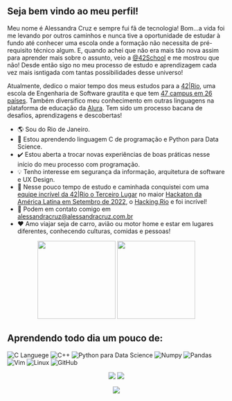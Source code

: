 ## Seja bem vindo ao meu perfil!

Meu nome é Alessandra Cruz e sempre fui fã de tecnologia! Bom...a vida foi me levando por outros caminhos e nunca tive a oportunidade de estudar à fundo até conhecer uma escola onde a formação não necessita de pré-requisito técnico algum. E, quando achei que não era mais tão nova assim para aprender mais sobre o assunto, veio a [@42School](https://github.com/42School) e me mostrou que não! Desde então sigo no meu processo de estudo e aprendizagem cada vez mais isntigada com tantas possibilidades desse universo!

Atualmente, dedico o maior tempo dos meus estudos para a [42|Rio](https://42.rio/), uma escola de Engenharia de Software grautita e que tem [47 campus em 26 países](https://www.42network.org/42-schools/). Também diversifico meu conhecimento em outras linguagens na plataforma de educação da [Alura](https://www.alura.com.br/). Tem sido um processo bacana de desafios, aprendizagens e descobertas!

- 🌎 Sou do Rio de Janeiro.
- 🧠 Estou aprendendo linguagem C de programação e Python para Data Science.
- ✔️ Estou aberta a trocar novas experiências de boas práticas nesse início do meu processo com programação.
- 💡  Tenho interesse em segurança da informação, arquitetura de software e UX Design.
- 🥉  Nesse pouco tempo de estudo e caminhada conquistei com uma [equipe incrível da 42|Rio o Terceiro Lugar](https://camo.githubusercontent.com/d4e953e4a344d1d3d02109a55e2bfd0264a66bf4328dd1b0862db124a3148638/68747470733a2f2f6d656469612d657870312e6c6963646e2e636f6d2f646d732f696d6167652f43344432324151485372555a5a3646387144772f6665656473686172652d736872696e6b5f323034385f313533362f302f313636323933393335313737383f653d3136373034353736303026763d6265746126743d547259686e76746e676b483466487747424a5470647a487971354a764c5a6a50764165734e425a4d634b45) no maior [Hackaton da América Latina em Setembro de 2022](https://www.youtube.com/watch?v=dQVgCQOLFBk), o [Hacking.Rio](https://www.hackingrio.com/) e foi incrível!
- 📧 Podem em contato comigo em alessandracruz@alessandracruz.com.br
- ❤️ Amo viajar seja de carro, avião ou motor home e estar em lugares diferentes, conhecendo culturas, comidas e pessoas!

<!-- GITHUB STATUS -->
<div align="center">
<img height="180em" src="https://github-readme-stats.vercel.app/api/?username=alessandracruz&show_icons=true&theme=dark&include_all_commits=true&count_private=true"/>
<img height="180em" src="https://github-readme-stats.vercel.app/api/top-langs/?username=alessandracruz&layout=compact&langs_count=10&theme=dark"/>

<!-- TEMAS: dark, radical, merko, gruvbox, tokyonight, onedark, cobalt, synthwave, highcontrast, dracula>

<!-- TECNOLOGIAS -->
<div align="left">

## Aprendendo todo dia um pouco de:

![C Languege](https://img.shields.io/badge/C-00599C?style=for-the-badge&logo=c&logoColor=white)
![C++](https://img.shields.io/badge/C%2B%2B-00599C?style=for-the-badge&logo=c%2B%2B&logoColor=white)
![Python para Data Science](https://img.shields.io/badge/Python-FFD43B?style=for-the-badge&logo=python&logoColor=blue)
![Numpy](https://img.shields.io/badge/Numpy-777BB4?style=for-the-badge&logo=numpy&logoColor=white)
![Pandas](https://img.shields.io/badge/Pandas-2C2D72?style=for-the-badge&logo=pandas&logoColor=white)
![Vim](https://img.shields.io/badge/VIM-%2311AB00.svg?&style=for-the-badge&logo=vim&logoColor=white)
![Linux](https://img.shields.io/badge/Linux-FCC624?style=for-the-badge&logo=linux&logoColor=black)
![GitHub](https://img.shields.io/badge/GitHub-100000?style=for-the-badge&logo=github&logoColor=white)

</div>

<!-- REDES SOCIAIS -->
<div align="center">
<a href="https://instagram.com/alessaccruz" target="_blank"><img src="https://img.shields.io/badge/-Instagram-%23E4405F?style=for-the-badge&logo=instagram&logoColor=white" target="_blank"></a>
<a href="https://www.linkedin.com/in/alessandraccruz/" target="_blank"><img src="https://img.shields.io/badge/-LinkedIn-%230077B5?style=for-the-badge&logo=linkedin&logoColor=white" target="_blank"></a>

 ![](https://visitor-badge.glitch.me/badge?page_id=alessandracruz)
